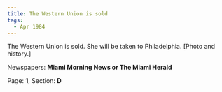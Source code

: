 ```yaml
---  
title: The Western Union is sold  
tags:  
  - Apr 1984  
---  
```

  
The Western Union is sold. She will be taken to Philadelphia. [Photo and history.]  
  
Newspapers: **Miami Morning News or The Miami Herald**  
  
Page: **1**, Section: **D** 
